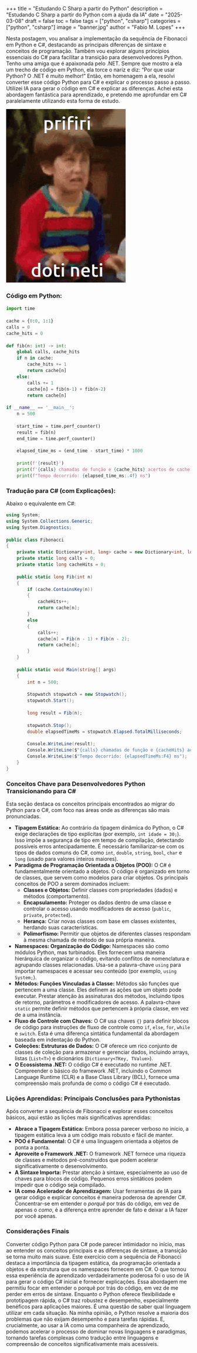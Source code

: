 +++ 
title = "Estudando C Sharp a partir do Python" 
description = "Estudando C Sharp a partir do Python com a ajuda da IA" 
date = "2025-03-08" 
draft = false 
toc = false 
tags = ["python", "csharp"] 
categories = ["python", "csharp"] 
image = "banner.jpg" 
author = "Fabio M. Lopes" 
+++

Nesta postagem, vou analisar a implementação da sequência de Fibonacci em Python e C#, destacando as principais diferenças de sintaxe e conceitos de programação. Também vou explorar alguns princípios essenciais do C# para facilitar a transição para desenvolvedores Python. Tenho uma amiga que é apaixonada pelo .NET. Sempre que mostro a ela um trecho de código em Python, ela torce o nariz e diz: “Por que usar Python? O .NET é muito melhor!” Então, em homenagem a ela, resolvi converter esse código Python para C# e explicar o processo passo a passo. Utilizei IA para gerar o código em C# e explicar as diferenças. Achei esta abordagem fantástica para aprendizado, e pretendo me aprofundar em C# paralelamente utilizando esta forma de estudo.

![dotineti](dotineti.gif)

### Código em Python:
```python
import time

cache = {0:0, 1:1}
calls = 0
cache_hits = 0

def fib(n: int) -> int:
    global calls, cache_hits
    if n in cache:
        cache_hits += 1
        return cache[n]
    else:
        calls += 1
        cache[n] = fib(n-1) + fib(n-2)
        return cache[n]

if __name__ == '__main__':
    n = 500

    start_time = time.perf_counter()
    result = fib(n)
    end_time = time.perf_counter()

    elapsed_time_ms = (end_time - start_time) * 1000

    print(f'{result}')
    print(f'{calls} chamadas de função e {cache_hits} acertos de cache.')
    print(f"Tempo decorrido: {elapsed_time_ms:.4f} ms")
```

### Tradução para C# (com Explicações):

Abaixo o equivalente em C#:

```csharp
using System;
using System.Collections.Generic;
using System.Diagnostics;

public class Fibonacci
{
    private static Dictionary<int, long> cache = new Dictionary<int, long> { { 0, 0 }, { 1, 1 } };
    private static long calls = 0;
    private static long cacheHits = 0;

    public static long Fib(int n)
    {
        if (cache.ContainsKey(n))
        {
            cacheHits++;
            return cache[n];
        }
        else
        {
            calls++;
            cache[n] = Fib(n - 1) + Fib(n - 2);
            return cache[n];
        }
    }

    public static void Main(string[] args)
    {
        int n = 500;

        Stopwatch stopwatch = new Stopwatch();
        stopwatch.Start();

        long result = Fib(n);

        stopwatch.Stop();
        double elapsedTimeMs = stopwatch.Elapsed.TotalMilliseconds;

        Console.WriteLine(result);
        Console.WriteLine($"{calls} chamadas de função e {cacheHits} acertos de cache.");
        Console.WriteLine($"Tempo decorrido: {elapsedTimeMs:F4} ms");
    }
}
```

### Conceitos Chave para Desenvolvedores Python Transicionando para C#
Esta seção destaca os conceitos principais encontrados ao migrar do Python para o C#, com foco nas áreas onde as diferenças são mais pronunciadas.

*   **Tipagem Estática:** Ao contrário da tipagem dinâmica do Python, o C# exige declarações de tipo explícitas (por exemplo, `int idade = 30;`). Isso impõe a segurança de tipo em tempo de compilação, detectando possíveis erros antecipadamente. É necessário familiarizar-se com os tipos de dados comuns do C#, como `int`, `double`, `string`, `bool`, `char` e `long` (usado para valores inteiros maiores).
*   **Paradigma de Programação Orientada a Objetos (POO):** O C# é fundamentalmente orientado a objetos. O código é organizado em torno de classes, que servem como modelos para criar objetos. Os principais conceitos de POO a serem dominados incluem:
    *   **Classes e Objetos:** Definir classes com propriedades (dados) e métodos (comportamento).
    *   **Encapsulamento:** Proteger os dados dentro de uma classe e controlar o acesso usando modificadores de acesso (`public`, `private`, `protected`).
    *   **Herança:** Criar novas classes com base em classes existentes, herdando suas características.
    *   **Polimorfismo:** Permitir que objetos de diferentes classes respondam à mesma chamada de método de sua própria maneira.
*   **Namespaces: Organização do Código:** Namespaces são como módulos Python, mas turbinados. Eles fornecem uma maneira hierárquica de organizar o código, evitando conflitos de nomenclatura e agrupando classes relacionadas. Usa-se a palavra-chave `using` para importar namespaces e acessar seu conteúdo (por exemplo, `using System;`).
*   **Métodos: Funções Vinculadas à Classe:** Métodos são funções que pertencem a uma classe. Eles definem as ações que um objeto pode executar. Prestar atenção às assinaturas dos métodos, incluindo tipos de retorno, parâmetros e modificadores de acesso. A palavra-chave `static` permite definir métodos que pertencem à própria classe, em vez de a uma instância.
*   **Fluxo de Controle com Chaves:** O C# usa chaves `{}` para definir blocos de código para instruções de fluxo de controle como `if`, `else`, `for`, `while` e `switch`. Esta é uma diferença sintática fundamental da abordagem baseada em indentação do Python.
*   **Coleções: Estruturas de Dados:** O C# oferece um rico conjunto de classes de coleção para armazenar e gerenciar dados, incluindo arrays, listas (`List<T>`) e dicionários (`Dictionary<TKey, TValue>`).
*   **O Ecossistema .NET:** O código C# é executado no runtime .NET. Compreender o básico do framework .NET, incluindo o Common Language Runtime (CLR) e a Base Class Library (BCL), fornece uma compreensão mais profunda de como o código C# é executado.

### Lições Aprendidas: Principais Conclusões para Pythonistas
Após converter a sequência de Fibonacci e explorar esses conceitos básicos, aqui estão as lições mais significativas aprendidas:

*   **Abrace a Tipagem Estática:** Embora possa parecer verboso no início, a tipagem estática leva a um código mais robusto e fácil de manter.
*   **POO é Fundamental:** O C# é uma linguagem orientada a objetos de ponta a ponta.
*   **Aproveite o Framework .NET:** O framework .NET fornece uma riqueza de classes e métodos pré-construídos que podem acelerar significativamente o desenvolvimento.
*   **A Sintaxe Importa:** Prestar atenção à sintaxe, especialmente ao uso de chaves para blocos de código. Pequenos erros sintáticos podem impedir que o código seja compilado.
*   **IA como Acelerador de Aprendizagem:** Usar ferramentas de IA para gerar código e explicar conceitos é maneira poderosa de aprender C#. Concentrar-se em entender o *porquê* por trás do código, em vez de apenas o *como*, é a diferença entre aprender de fato e deixar a IA fazer por você apenas.

### Considerações Finais
Converter código Python para C# pode parecer intimidador no início, mas ao entender os conceitos principais e as diferenças de sintaxe, a transição se torna muito mais suave. Este exercício com a sequência de Fibonacci destaca a importância da tipagem estática, da programação orientada a objetos e da estrutura que os namespaces fornecem em C#. O que tornou essa experiência de aprendizado verdadeiramente poderosa foi o uso de IA para gerar o código C# inicial e fornecer explicações. Essa abordagem me permitiu focar em entender o porquê por trás do código, em vez de me perder em erros de sintaxe. Enquanto o Python oferece flexibilidade e prototipagem rápida, o C# traz robustez e desempenho, especialmente benéficos para aplicações maiores. É uma questão de saber qual linguagem utilizar em cada situação. Na minha opinião, o Python resolve a maioria dos problemas que não exijam desempenho e para tarefas rápidas. E, crucialmente, ao usar a IA como uma companheira de aprendizado, podemos acelerar o processo de dominar novas linguagens e paradigmas, tornando tarefas complexas como tradução entre linguagens e compreensão de conceitos significativamente mais acessíveis.